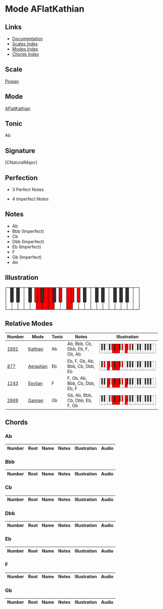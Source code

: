 # Mode AFlatKathian

## Links

- [Documentation](index.md)
- [Scales Index](Scales.md)
- [Modes Index](Modes.md)
- [Chords Index](Chords.md)

## Scale

[Pogian](ScalePogian.md)

## Mode

[AFlatKathian](ModeAFlatKathian.md)

## Tonic

Ab

## Signature

[CNaturalMajor]

## Perfection

 - 3 Perfect Notes

 - 4 Imperfect Notes

## Notes

- Ab
- Bbb (Imperfect)
- Cb
- Dbb (Imperfect)
- Eb (Imperfect)
- F
- Gb (Imperfect)
- Ab

## Illustration

![AFlatKathian](ModeAFlatKathian.png)

## Relative Modes

| Number | Mode | Tonic | Notes | Illustration |
|--------|------|-------|-------|--------------|
| [1691](https://ianring.com/musictheory/scales/1691) | [Kathian](ModeKathian.md) | Ab | Ab, Bbb, Cb, Dbb, Eb, F, Gb, Ab | ![AFlatKathian](ModeAFlatKathian.png) |
| [877](https://ianring.com/musictheory/scales/877) | [Aeraptian](ModeAeraptian.md) | Eb | Eb, F, Gb, Ab, Bbb, Cb, Dbb, Eb | ![EFlatAeraptian](ModeEFlatAeraptian.png) |
| [1243](https://ianring.com/musictheory/scales/1243) | [Epylian](ModeEpylian.md) | F | F, Gb, Ab, Bbb, Cb, Dbb, Eb, F | ![FNaturalEpylian](ModeFNaturalEpylian.png) |
| [2669](https://ianring.com/musictheory/scales/2669) | [Gamian](ModeGamian.md) | Gb | Gb, Ab, Bbb, Cb, Dbb, Eb, F, Gb | ![GFlatGamian](ModeGFlatGamian.png) |

## Chords

### Ab

| Number | Root | Name | Notes | Illustration | Audio |
|--------|------|------|-------|--------------|-------|

### Bbb

| Number | Root | Name | Notes | Illustration | Audio |
|--------|------|------|-------|--------------|-------|

### Cb

| Number | Root | Name | Notes | Illustration | Audio |
|--------|------|------|-------|--------------|-------|

### Dbb

| Number | Root | Name | Notes | Illustration | Audio |
|--------|------|------|-------|--------------|-------|

### Eb

| Number | Root | Name | Notes | Illustration | Audio |
|--------|------|------|-------|--------------|-------|

### F

| Number | Root | Name | Notes | Illustration | Audio |
|--------|------|------|-------|--------------|-------|

### Gb

| Number | Root | Name | Notes | Illustration | Audio |
|--------|------|------|-------|--------------|-------|

